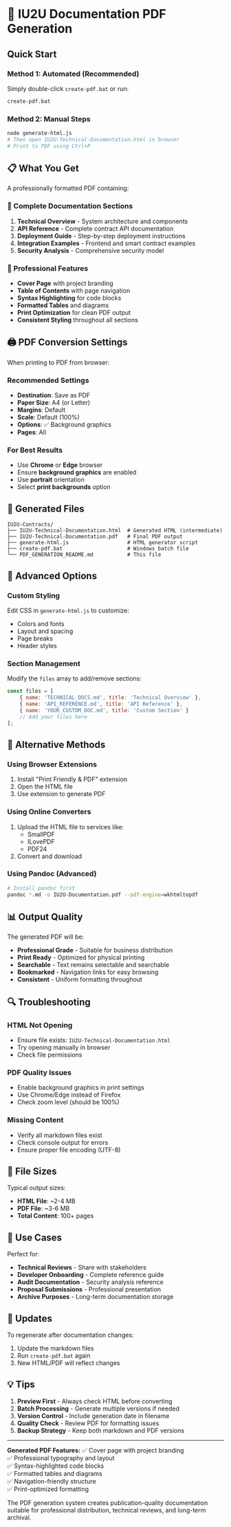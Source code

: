 # 📄 IU2U Documentation PDF Generation

## Quick Start

### Method 1: Automated (Recommended)
Simply double-click `create-pdf.bat` or run:
```bash
create-pdf.bat
```

### Method 2: Manual Steps
```bash
node generate-html.js
# Then open IU2U-Technical-Documentation.html in browser
# Print to PDF using Ctrl+P
```

## 📋 What You Get

A professionally formatted PDF containing:

### 📖 Complete Documentation Sections
1. **Technical Overview** - System architecture and components
2. **API Reference** - Complete contract API documentation  
3. **Deployment Guide** - Step-by-step deployment instructions
4. **Integration Examples** - Frontend and smart contract examples
5. **Security Analysis** - Comprehensive security model

### 🎨 Professional Features
- **Cover Page** with project branding
- **Table of Contents** with page navigation
- **Syntax Highlighting** for code blocks
- **Formatted Tables** and diagrams
- **Print Optimization** for clean PDF output
- **Consistent Styling** throughout all sections

## 🖨️ PDF Conversion Settings

When printing to PDF from browser:

### Recommended Settings
- **Destination**: Save as PDF
- **Paper Size**: A4 (or Letter)
- **Margins**: Default
- **Scale**: Default (100%)
- **Options**: ✅ Background graphics
- **Pages**: All

### For Best Results
- Use **Chrome** or **Edge** browser
- Ensure **background graphics** are enabled
- Use **portrait** orientation
- Select **print backgrounds** option

## 📁 Generated Files

```
IU2U-Contracts/
├── IU2U-Technical-Documentation.html  # Generated HTML (intermediate)
├── IU2U-Technical-Documentation.pdf   # Final PDF output
├── generate-html.js                   # HTML generator script
├── create-pdf.bat                     # Windows batch file
└── PDF_GENERATION_README.md           # This file
```

## 🔧 Advanced Options

### Custom Styling
Edit CSS in `generate-html.js` to customize:
- Colors and fonts
- Layout and spacing  
- Page breaks
- Header styles

### Section Management
Modify the `files` array to add/remove sections:
```javascript
const files = [
    { name: 'TECHNICAL_DOCS.md', title: 'Technical Overview' },
    { name: 'API_REFERENCE.md', title: 'API Reference' },
    { name: 'YOUR_CUSTOM_DOC.md', title: 'Custom Section' }
    // Add your files here
];
```

## 🚀 Alternative Methods

### Using Browser Extensions
1. Install "Print Friendly & PDF" extension
2. Open the HTML file
3. Use extension to generate PDF

### Using Online Converters
1. Upload the HTML file to services like:
   - SmallPDF
   - ILovePDF
   - PDF24
2. Convert and download

### Using Pandoc (Advanced)
```bash
# Install pandoc first
pandoc *.md -o IU2U-Documentation.pdf --pdf-engine=wkhtmltopdf
```

## 📊 Output Quality

The generated PDF will be:
- **Professional Grade** - Suitable for business distribution
- **Print Ready** - Optimized for physical printing
- **Searchable** - Text remains selectable and searchable
- **Bookmarked** - Navigation links for easy browsing
- **Consistent** - Uniform formatting throughout

## 🔍 Troubleshooting

### HTML Not Opening
- Ensure file exists: `IU2U-Technical-Documentation.html`
- Try opening manually in browser
- Check file permissions

### PDF Quality Issues
- Enable background graphics in print settings
- Use Chrome/Edge instead of Firefox
- Check zoom level (should be 100%)

### Missing Content
- Verify all markdown files exist
- Check console output for errors
- Ensure proper file encoding (UTF-8)

## 📝 File Sizes

Typical output sizes:
- **HTML File**: ~2-4 MB
- **PDF File**: ~3-6 MB  
- **Total Content**: 100+ pages

## 🎯 Use Cases

Perfect for:
- **Technical Reviews** - Share with stakeholders
- **Developer Onboarding** - Complete reference guide
- **Audit Documentation** - Security analysis reference
- **Proposal Submissions** - Professional presentation
- **Archive Purposes** - Long-term documentation storage

## 🔄 Updates

To regenerate after documentation changes:
1. Update the markdown files
2. Run `create-pdf.bat` again
3. New HTML/PDF will reflect changes

## 💡 Tips

1. **Preview First** - Always check HTML before converting
2. **Batch Processing** - Generate multiple versions if needed
3. **Version Control** - Include generation date in filename
4. **Quality Check** - Review PDF for formatting issues
5. **Backup Strategy** - Keep both markdown and PDF versions

---

**Generated PDF Features:**
✅ Cover page with project branding  
✅ Professional typography and layout  
✅ Syntax-highlighted code blocks  
✅ Formatted tables and diagrams  
✅ Navigation-friendly structure  
✅ Print-optimized formatting  

The PDF generation system creates publication-quality documentation suitable for professional distribution, technical reviews, and long-term archival.
